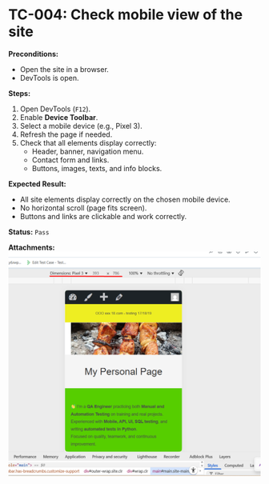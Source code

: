 # TC-004: Check mobile view of the site

**Preconditions:**  
- Open the site in a browser.  
- DevTools is open.  

**Steps:**  
1. Open DevTools (`F12`).  
2. Enable **Device Toolbar**.  
3. Select a mobile device (e.g., Pixel 3).  
4. Refresh the page if needed.  
5. Check that all elements display correctly:  
   - Header, banner, navigation menu.  
   - Contact form and links.  
   - Buttons, images, texts, and info blocks.  

**Expected Result:**  
- All site elements display correctly on the chosen mobile device.  
- No horizontal scroll (page fits screen).  
- Buttons and links are clickable and work correctly.  

**Status:** `Pass`  

**Attachments:**  
<img src="screenshots/3.png" width="600"/>  